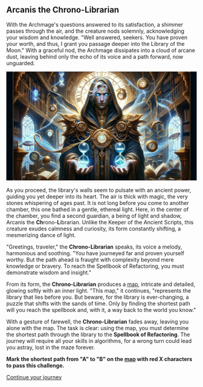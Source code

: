 ## Arcanis the Chrono-Librarian

With the Archmage's questions answered to its satisfaction, a shimmer passes through the air, and the creature nods
solemnly, acknowledging your wisdom and knowledge. "Well answered, seekers. You have proven your worth, and thus, I
grant you passage deeper into the Library of the Moon." With a graceful nod, the Archmage dissipates into a cloud of
arcane dust, leaving behind only the echo of its voice and a path forward, now unguarded.

![arcanis-the-chrono-librarian.png](images%2Farcanis-the-chrono-librarian.png)

As you proceed, the library's walls seem to pulsate with an ancient power, guiding you yet deeper into its heart. The
air is thick with magic, the very stones whispering of ages past. It is not long before you come to another chamber,
this one bathed in a gentle, ethereal light. Here, in the center of the chamber, you find a second guardian, a being of
light and shadow, Arcanis the **Ch**rono-**L**ibrarian. Unlike the Keeper of the Ancient Scripts, this creature exudes
calmness and curiosity, its form constantly shifting, a mesmerizing dance of light.

"Greetings, traveler," the **Chrono-Librarian** speaks, its voice a melody, harmonious and soothing. "You have journeyed
far and proven yourself worthy. But the path ahead is fraught with complexity beyond mere knowledge or bravery. To reach
the Spellbook of Refactoring, you must demonstrate wisdom and insight."

From its form, the **Chrono-Librarian** produces a [map](resources/maze.txt), intricate and detailed, glowing softly
with an inner light. "This map," it continues, "represents the library that lies before you. But beware, for the
library is ever-changing, a puzzle that shifts with the sands of time. Only by finding the shortest path will you reach
the spellbook and, with it, a way back to the world you know."

With a gesture of farewell, the **Chrono-Librarian** fades away, leaving you alone with the map. The task is clear:
using the map, you must determine the shortest path through the library to the **Spellbook of Refactoring**. The journey
will require all your skills in algorithms, for a wrong turn could lead you astray, lost in the maze forever.

**Mark the shortest path from "A" to "B" on the [map](resources/maze.txt) with red X characters to pass this
challenge.**

[Continue your journey](04-quantum-arcanites.md)
